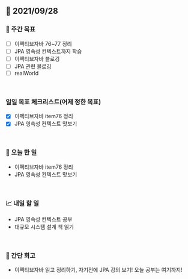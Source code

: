 ## 📅 2021/09/28


### 👏 주간 목표
- [ ] 이펙티브자바 76~77 정리
- [ ] JPA 영속성 컨텍스트까지 학습
- [ ] 이펙티브자바 블로깅
- [ ] JPA 관련 블로깅
- [ ] realWorld

<br/>

### 일일 목표 체크리스트(어제 정한 목표)
- [x] 이펙티브자바 item76 정리
- [x] JPA 영속성 컨텍스트 맛보기

<br/>

### 💯 오늘 한 일

- 이펙티브자바 item76 정리
- JPA 영속성 컨텍스트 맛보기

<br/>

### 📈 내일 할 일

- JPA 영속성 컨텍스트 공부
- 대규모 시스템 설계 책 읽기

<br/>

### 🤔 간단 회고

- 이펙티브자바 읽고 정리하기, 자기전에 JPA 강의 보기! 오늘 공부는 여기까지! 


